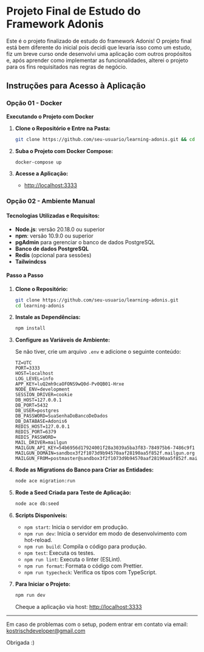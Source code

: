 # Projeto Final de Estudo do Framework Adonis

Este é o projeto finalizado de estudo do framework Adonis! O projeto final está bem diferente do inicial pois decidi que levaria isso como um estudo, fiz um breve curso onde desenvolvi uma aplicação com outros propósitos e, após aprender como implementar as funcionalidades, alterei o projeto para os fins requisitados nas regras de negócio.


## Instruções para Acesso à Aplicação

### Opção 01 - Docker

**Executando o Projeto com Docker**

1. **Clone o Repositório e Entre na Pasta:**
   ```bash
   git clone https://github.com/seu-usuario/learning-adonis.git && cd learning-adonis
   ```

2. **Suba o Projeto com Docker Compose:**
   ```bash
   docker-compose up
   ```

3. **Acesse a Aplicação:**
   - [http://localhost:3333](http://localhost:3333)

### Opção 02 - Ambiente Manual

#### Tecnologias Utilizadas e Requisitos:

- **Node.js**: versão 20.18.0 ou superior
- **npm**: versão 10.9.0 ou superior
- **pgAdmin** para gerenciar o banco de dados PostgreSQL
- **Banco de dados PostgreSQL**
- **Redis** (opcional para sessões)
- **Tailwindcss**

#### Passo a Passo

1. **Clone o Repositório:**
   ```bash
   git clone https://github.com/seu-usuario/learning-adonis.git
   cd learning-adonis
   ```

2. **Instale as Dependências:**
   ```bash
   npm install
   ```

3. **Configure as Variáveis de Ambiente:**

   Se não tiver, crie um arquivo `.env` e adicione o seguinte conteúdo:

   ```plaintext
   TZ=UTC
   PORT=3333
   HOST=localhost
   LOG_LEVEL=info
   APP_KEY=luQ2mh9caOFONS9wQ0d-Pv0QB01-Hrxe
   NODE_ENV=development
   SESSION_DRIVER=cookie
   DB_HOST=127.0.0.1
   DB_PORT=5432
   DB_USER=postgres
   DB_PASSWORD=SuaSenhaDoBancoDeDados
   DB_DATABASE=Adonis6
   REDIS_HOST=127.0.0.1
   REDIS_PORT=6379
   REDIS_PASSWORD=
   MAIL_DRIVER=mailgun
   MAILGUN_API_KEY=54b6956d17924001f28a3039a5ba3f83-784975b6-7486c9f1
   MAILGUN_DOMAIN=sandbox3f2f1073d9b94570aaf28190aa5f852f.mailgun.org
   MAILGUN_FROM=postmaster@sandbox3f2f1073d9b94570aaf28190aa5f852f.mailgun.org
   ```

4. **Rode as Migrations do Banco para Criar as Entidades:**
   ```bash
   node ace migration:run
   ```

5. **Rode a Seed Criada para Teste de Aplicação:**
   ```bash
   node ace db:seed
   ```

6. **Scripts Disponíveis:**

   - `npm start`: Inicia o servidor em produção.
   - `npm run dev`: Inicia o servidor em modo de desenvolvimento com hot-reload.
   - `npm run build`: Compila o código para produção.
   - `npm test`: Executa os testes.
   - `npm run lint`: Executa o linter (ESLint).
   - `npm run format`: Formata o código com Prettier.
   - `npm run typecheck`: Verifica os tipos com TypeScript.

7. **Para Iniciar o Projeto:**
   ```bash
   npm run dev
   ```

   Cheque a aplicação via host: [http://localhost:3333](http://localhost:3333)

---

Em caso de problemas com o setup, podem entrar em contato via email: kostrischdeveloper@gmail.com

Obrigada :)
